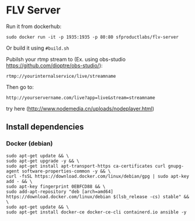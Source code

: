 # FLV Server
Run it from dockerhub:
```
sudo docker run -it -p 1935:1935 -p 80:80 sfproductlabs/flv-server
```
Or build it using ```#build.sh```

Pubilsh your rtmp stream to (Ex. using obs-studio https://github.com/dioptre/obs-studio/):
```
rtmp://yourinternalservice/live/streamname
```

Then go to:
```
http://yourservername.com/live?app=live&stream=streamname
```
try here (http://www.nodemedia.cn/uploads/nodeplayer.html)

## Install dependencies
### Docker (debian)
```
sudo apt-get update && \
sudo apt-get upgrade -y && \
sudo apt-get install apt-transport-https ca-certificates curl gnupg-agent software-properties-common -y && \
curl -fsSL https://download.docker.com/linux/debian/gpg | sudo apt-key add - && \
sudo apt-key fingerprint 0EBFCD88 && \
sudo add-apt-repository "deb [arch=amd64] https://download.docker.com/linux/debian $(lsb_release -cs) stable" && \
sudo apt-get update && \
sudo apt-get install docker-ce docker-ce-cli containerd.io ansible -y
```

